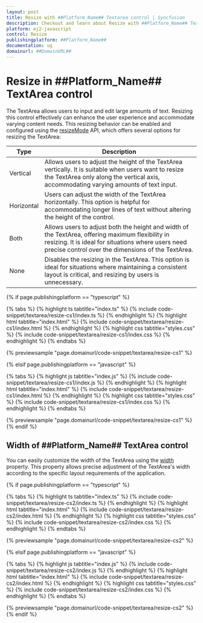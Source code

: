 ```yaml
---
layout: post
title: Resize with ##Platform_Name## Textarea control | Syncfusion
description: Checkout and learn about Resize with ##Platform_Name## Textarea control of Syncfusion Essential JS 2 and more details.
platform: ej2-javascript
control: Resize
publishingplatform: ##Platform_Name##
documentation: ug
domainurl: ##DomainURL##
---
```


# Resize in ##Platform_Name## TextArea control

The TextArea allows users to input and edit large amounts of text. Resizing this control effectively can enhance the user experience and accommodate varying content needs. This resizing behavior can be enabled and configured using the [resizeMode](../api/textarea/#resizeMode) API, which offers several options for resizing the TextArea:

| Type  | Description |
| -- | -- |
| Vertical  | Allows users to adjust the height of the TextArea vertically. It is suitable when users want to resize the TextArea only along the vertical axis, accommodating varying amounts of text input. |
| Horizontal | Users can adjust the width of the TextArea horizontally. This option is helpful for accommodating longer lines of text without altering the height of the control. |
| Both | Allows users to adjust both the height and width of the TextArea, offering maximum flexibility in resizing. It is ideal for situations where users need precise control over the dimensions of the TextArea. |
| None | Disables the resizing in the TextArea. This option is ideal for situations where maintaining a consistent layout is critical, and resizing by users is unnecessary. |

{% if page.publishingplatform == "typescript" %}

{% tabs %}
{% highlight ts tabtitle="index.ts" %}
{% include code-snippet/textarea/resize-cs1/index.ts %}
{% endhighlight %}
{% highlight html tabtitle="index.html" %}
{% include code-snippet/textarea/resize-cs1/index.html %}
{% endhighlight %}
{% highlight css tabtitle="styles.css" %}
{% include code-snippet/textarea/resize-cs1/index.css %}
{% endhighlight %}
{% endtabs %}
          
{% previewsample "page.domainurl/code-snippet/textarea/resize-cs1" %}

{% elsif page.publishingplatform == "javascript" %}

{% tabs %}
{% highlight js tabtitle="index.js" %}
{% include code-snippet/textarea/resize-cs1/index.js %}
{% endhighlight %}
{% highlight html tabtitle="index.html" %}
{% include code-snippet/textarea/resize-cs1/index.html %}
{% endhighlight %}
{% highlight css tabtitle="styles.css" %}
{% include code-snippet/textarea/resize-cs1/index.css %}
{% endhighlight %}
{% endtabs %}
          
{% previewsample "page.domainurl/code-snippet/textarea/resize-cs1" %}
{% endif %}


## Width of ##Platform_Name## TextArea control

You can easily customize the width of the TextArea using the [width](../api/textarea/#width) property. This property allows precise adjustment of the TextArea's width according to the specific layout requirements of the application.

{% if page.publishingplatform == "typescript" %}

{% tabs %}
{% highlight ts tabtitle="index.ts" %}
{% include code-snippet/textarea/resize-cs2/index.ts %}
{% endhighlight %}
{% highlight html tabtitle="index.html" %}
{% include code-snippet/textarea/resize-cs2/index.html %}
{% endhighlight %}
{% highlight css tabtitle="styles.css" %}
{% include code-snippet/textarea/resize-cs2/index.css %}
{% endhighlight %}
{% endtabs %}
          
{% previewsample "page.domainurl/code-snippet/textarea/resize-cs2" %}

{% elsif page.publishingplatform == "javascript" %}

{% tabs %}
{% highlight js tabtitle="index.js" %}
{% include code-snippet/textarea/resize-cs2/index.js %}
{% endhighlight %}
{% highlight html tabtitle="index.html" %}
{% include code-snippet/textarea/resize-cs2/index.html %}
{% endhighlight %}
{% highlight css tabtitle="styles.css" %}
{% include code-snippet/textarea/resize-cs2/index.css %}
{% endhighlight %}
{% endtabs %}
          
{% previewsample "page.domainurl/code-snippet/textarea/resize-cs2" %}
{% endif %}
